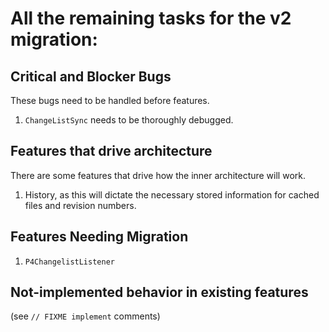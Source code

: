# All the remaining tasks for the v2 migration:


## Critical and Blocker Bugs

These bugs need to be handled before features.

1. `ChangeListSync` needs to be thoroughly debugged.


## Features that drive architecture

There are some features that drive how the inner architecture will work.

1. History, as this will dictate the necessary stored information for
   cached files and revision numbers.


## Features Needing Migration

1. `P4ChangelistListener`


## Not-implemented behavior in existing features

(see `// FIXME implement` comments)


